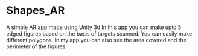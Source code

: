 # Shapes_AR
A simple AR app made using Unity 3d 
In this app you can make upto 5 edged figures based on the basis of targets scanned.
You can easily make different polygons.
In my app you can also see the area covered and the perimeter of the figures.
